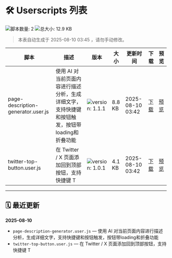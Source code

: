 # 🛠 Userscripts 列表

![脚本数量: 2](https://img.shields.io/badge/%E8%84%9A%E6%9C%AC%E6%95%B0%E9%87%8F-2-success?logo=code)
![总大小: 12.9 KB](https://img.shields.io/badge/%E6%80%BB%E5%A4%A7%E5%B0%8F-12.9%20KB-orange?logo=files)
> 本表自动生成于 2025-08-10 03:45 ，请勿手动修改。

| 脚本 | 描述 | 版本 | 大小 | 更新时间 | 下载 | 预览 |
|------|------|------|------|----------|-------|-------|
| page-description-generator.user.js | 使用 AI 对当前页面内容进行描述分析，生成详细文字，支持快捷键和按钮触发，按钮带loading和折叠功能 | ![version: 1.1.1](https://img.shields.io/badge/version-1.1.1-informational) | 8.8 KB | 2025-08-10 03:42 | [下载](./scripts/page-description-generator.user.js) | [预览](./scripts/page-description-generator.user.js) |
| twitter-top-button.user.js | 在 Twitter / X 页面添加回到顶部按钮，支持快捷键 T | ![version: 1.0.1](https://img.shields.io/badge/version-1.0.1-informational) | 4.1 KB | 2025-08-10 03:42 | [下载](./scripts/twitter-top-button.user.js) | [预览](./scripts/twitter-top-button.user.js) |

---

## 🗓 最近更新

**2025-08-10**
- `page-description-generator.user.js` — 使用 AI 对当前页面内容进行描述分析，生成详细文字，支持快捷键和按钮触发，按钮带loading和折叠功能
- `twitter-top-button.user.js` — 在 Twitter / X 页面添加回到顶部按钮，支持快捷键 T
